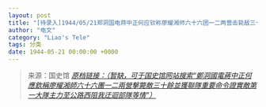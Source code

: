 ```yaml
---
layout: post
title: "[待录入]1944/05/21郑洞国电蒋中正何应钦称廖耀湘师六十六团一二两营击毙敌三十餘并获联队重要命令证实敌第一大队主力至公路西阻我迂迴部队等情"
author: "电文"
category: "Liao's Tele"
tags: 分类
date: 1944-05-21 00:00:00 +0000
---
```

> 来源：国史馆 [*原档链接：（暂缺，可于国史馆网站搜索“鄭洞國電蔣中正何應欽稱廖耀湘師六十六團一二兩營擊斃敵三十餘並獲聯隊重要命令證實敵第一大隊主力至公路西阻我迂迴部隊等情”）*]()
